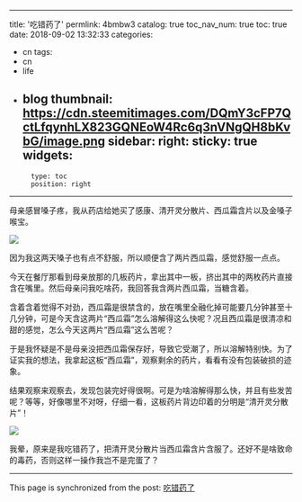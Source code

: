 
---
title: '吃错药了'
permlink: 4bmbw3
catalog: true
toc_nav_num: true
toc: true
date: 2018-09-02 13:32:33
categories:
- cn
tags:
- cn
- life
- blog
thumbnail: https://cdn.steemitimages.com/DQmY3cFP7QctLfqynhLX823GQNEoW4Rc6q3nVNgQH8bKvbG/image.png
sidebar:
    right:
        sticky: true
widgets:
    -
        type: toc
        position: right
---


母亲感冒嗓子疼，我从药店给她买了感康、清开灵分散片、西瓜霜含片以及金嗓子喉宝。

![](https://cdn.steemitimages.com/DQmY3cFP7QctLfqynhLX823GQNEoW4Rc6q3nVNgQH8bKvbG/image.png)

因为我这两天嗓子也有点不舒服，所以顺便含了两片西瓜霜，感觉舒服一点点。

今天在餐厅那看到母亲放那的几板药片，拿出其中一板，挤出其中的两枚药片直接含在嘴里。然后母亲问我吃啥药，我回答我含两片西瓜霜，当糖含着。

含着含着觉得不对劲，西瓜霜是很禁含的，放在嘴里全融化掉可能要几分钟甚至十几分钟，可是今天含这两片“西瓜霜”怎么溶解得这么快呢？况且西瓜霜是很清凉和甜的感觉，怎么今天这两片“西瓜霜”这么苦呢？

于是我怀疑是不是母亲没把西瓜霜保存好，导致它受潮了，所以溶解特别快。为了证实我的想法，我拿起这板“西瓜霜”，观察剩余的药片，看看有没有包装破损的迹象。

结果观察来观察去，发现包装完好得很啊。可是为啥溶解得那么快，并且有些发苦呢？等等，好像哪里不对呀，仔细一看，这板药片背边印着的分明是“清开灵分散片”！

![](https://cdn.steemitimages.com/DQmUYKcsFnRhAD28T3rFKTzkX3xwSoRMBGgEXjE4XASXPVF/image.png)

我晕，原来是我吃错药了，把清开灵分散片当西瓜霜含片含服了。还好不是啥致命的毒药，否则这样一操作我岂不是完蛋了？

- - -

This page is synchronized from the post: [吃错药了](https://steemit.com/@oflyhigh/4bmbw3)
